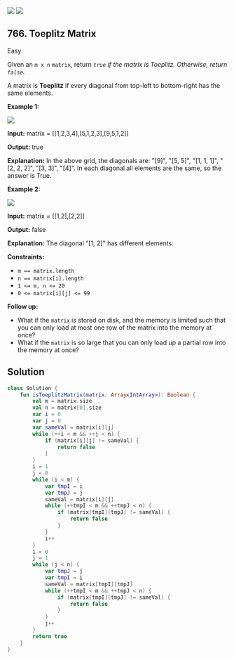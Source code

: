[![](https://img.shields.io/github/stars/javadev/LeetCode-in-Kotlin?label=Stars&style=flat-square)](https://github.com/javadev/LeetCode-in-Kotlin)
[![](https://img.shields.io/github/forks/javadev/LeetCode-in-Kotlin?label=Fork%20me%20on%20GitHub%20&style=flat-square)](https://github.com/javadev/LeetCode-in-Kotlin/fork)

## 766\. Toeplitz Matrix

Easy

Given an `m x n` `matrix`, return _`true` if the matrix is Toeplitz. Otherwise, return `false`._

A matrix is **Toeplitz** if every diagonal from top-left to bottom-right has the same elements.

**Example 1:**

![](https://assets.leetcode.com/uploads/2020/11/04/ex1.jpg)

**Input:** matrix = \[\[1,2,3,4],[5,1,2,3],[9,5,1,2]]

**Output:** true

**Explanation:** In the above grid, the diagonals are: "[9]", "[5, 5]", "[1, 1, 1]", "[2, 2, 2]", "[3, 3]", "[4]". In each diagonal all elements are the same, so the answer is True.

**Example 2:**

![](https://assets.leetcode.com/uploads/2020/11/04/ex2.jpg)

**Input:** matrix = \[\[1,2],[2,2]]

**Output:** false

**Explanation:** The diagonal "[1, 2]" has different elements.

**Constraints:**

*   `m == matrix.length`
*   `n == matrix[i].length`
*   `1 <= m, n <= 20`
*   `0 <= matrix[i][j] <= 99`

**Follow up:**

*   What if the `matrix` is stored on disk, and the memory is limited such that you can only load at most one row of the matrix into the memory at once?
*   What if the `matrix` is so large that you can only load up a partial row into the memory at once?

## Solution

```kotlin
class Solution {
    fun isToeplitzMatrix(matrix: Array<IntArray>): Boolean {
        val m = matrix.size
        val n = matrix[0].size
        var i = 0
        var j = 0
        var sameVal = matrix[i][j]
        while (++i < m && ++j < n) {
            if (matrix[i][j] != sameVal) {
                return false
            }
        }
        i = 1
        j = 0
        while (i < m) {
            var tmpI = i
            var tmpJ = j
            sameVal = matrix[i][j]
            while (++tmpI < m && ++tmpJ < n) {
                if (matrix[tmpI][tmpJ] != sameVal) {
                    return false
                }
            }
            i++
        }
        i = 0
        j = 1
        while (j < n) {
            var tmpJ = j
            var tmpI = i
            sameVal = matrix[tmpI][tmpJ]
            while (++tmpI < m && ++tmpJ < n) {
                if (matrix[tmpI][tmpJ] != sameVal) {
                    return false
                }
            }
            j++
        }
        return true
    }
}
```
